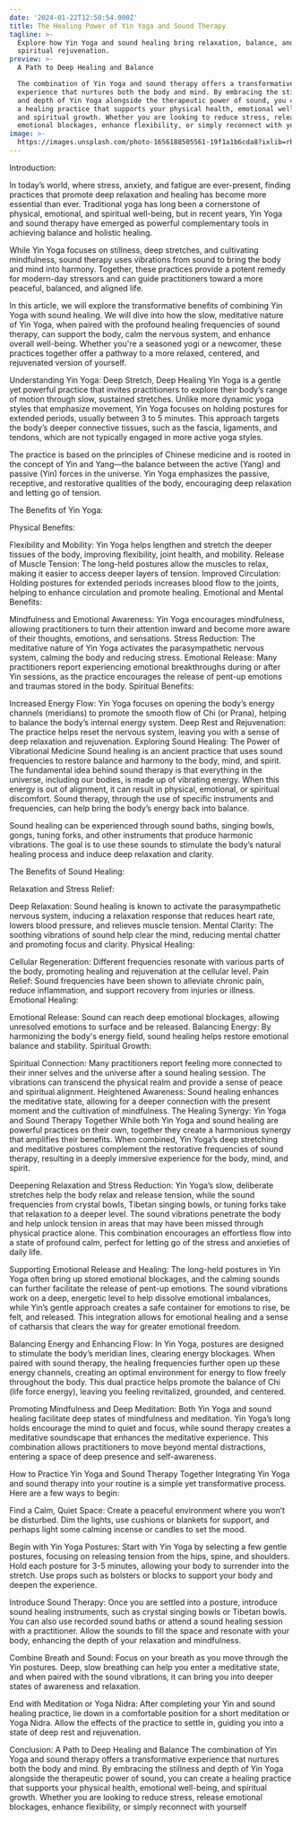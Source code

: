 ```yaml
---
date: '2024-01-22T12:50:54.000Z'
title: The Healing Power of Yin Yoga and Sound Therapy
tagline: >-
  Explore how Yin Yoga and sound healing bring relaxation, balance, and
  spiritual rejuvenation.
preview: >-
  A Path to Deep Healing and Balance

  The combination of Yin Yoga and sound therapy offers a transformative
  experience that nurtures both the body and mind. By embracing the stillness
  and depth of Yin Yoga alongside the therapeutic power of sound, you can create
  a healing practice that supports your physical health, emotional well-being,
  and spiritual growth. Whether you are looking to reduce stress, release
  emotional blockages, enhance flexibility, or simply reconnect with yourself
image: >-
  https://images.unsplash.com/photo-1656188505561-19f1a1b6cda8?ixlib=rb-1.2.1&ixid=MnwxMjA3fDB8MHxwaG90by1wYWdlfHx8fGVufDB8fHx8&auto=format&fit=crop&w=1632&q=80
---
```

Introduction:

In today’s world, where stress, anxiety, and fatigue are ever-present, finding practices that promote deep relaxation and healing has become more essential than ever. Traditional yoga has long been a cornerstone of physical, emotional, and spiritual well-being, but in recent years, Yin Yoga and sound therapy have emerged as powerful complementary tools in achieving balance and holistic healing.

While Yin Yoga focuses on stillness, deep stretches, and cultivating mindfulness, sound therapy uses vibrations from sound to bring the body and mind into harmony. Together, these practices provide a potent remedy for modern-day stressors and can guide practitioners toward a more peaceful, balanced, and aligned life.

In this article, we will explore the transformative benefits of combining Yin Yoga with sound healing. We will dive into how the slow, meditative nature of Yin Yoga, when paired with the profound healing frequencies of sound therapy, can support the body, calm the nervous system, and enhance overall well-being. Whether you're a seasoned yogi or a newcomer, these practices together offer a pathway to a more relaxed, centered, and rejuvenated version of yourself.

Understanding Yin Yoga: Deep Stretch, Deep Healing
Yin Yoga is a gentle yet powerful practice that invites practitioners to explore their body’s range of motion through slow, sustained stretches. Unlike more dynamic yoga styles that emphasize movement, Yin Yoga focuses on holding postures for extended periods, usually between 3 to 5 minutes. This approach targets the body’s deeper connective tissues, such as the fascia, ligaments, and tendons, which are not typically engaged in more active yoga styles.

The practice is based on the principles of Chinese medicine and is rooted in the concept of Yin and Yang—the balance between the active (Yang) and passive (Yin) forces in the universe. Yin Yoga emphasizes the passive, receptive, and restorative qualities of the body, encouraging deep relaxation and letting go of tension.

The Benefits of Yin Yoga:

Physical Benefits:

Flexibility and Mobility: Yin Yoga helps lengthen and stretch the deeper tissues of the body, improving flexibility, joint health, and mobility.
Release of Muscle Tension: The long-held postures allow the muscles to relax, making it easier to access deeper layers of tension.
Improved Circulation: Holding postures for extended periods increases blood flow to the joints, helping to enhance circulation and promote healing.
Emotional and Mental Benefits:

Mindfulness and Emotional Awareness: Yin Yoga encourages mindfulness, allowing practitioners to turn their attention inward and become more aware of their thoughts, emotions, and sensations.
Stress Reduction: The meditative nature of Yin Yoga activates the parasympathetic nervous system, calming the body and reducing stress.
Emotional Release: Many practitioners report experiencing emotional breakthroughs during or after Yin sessions, as the practice encourages the release of pent-up emotions and traumas stored in the body.
Spiritual Benefits:

Increased Energy Flow: Yin Yoga focuses on opening the body’s energy channels (meridians) to promote the smooth flow of Chi (or Prana), helping to balance the body’s internal energy system.
Deep Rest and Rejuvenation: The practice helps reset the nervous system, leaving you with a sense of deep relaxation and rejuvenation.
Exploring Sound Healing: The Power of Vibrational Medicine
Sound healing is an ancient practice that uses sound frequencies to restore balance and harmony to the body, mind, and spirit. The fundamental idea behind sound therapy is that everything in the universe, including our bodies, is made up of vibrating energy. When this energy is out of alignment, it can result in physical, emotional, or spiritual discomfort. Sound therapy, through the use of specific instruments and frequencies, can help bring the body’s energy back into balance.

Sound healing can be experienced through sound baths, singing bowls, gongs, tuning forks, and other instruments that produce harmonic vibrations. The goal is to use these sounds to stimulate the body’s natural healing process and induce deep relaxation and clarity.

The Benefits of Sound Healing:

Relaxation and Stress Relief:

Deep Relaxation: Sound healing is known to activate the parasympathetic nervous system, inducing a relaxation response that reduces heart rate, lowers blood pressure, and relieves muscle tension.
Mental Clarity: The soothing vibrations of sound help clear the mind, reducing mental chatter and promoting focus and clarity.
Physical Healing:

Cellular Regeneration: Different frequencies resonate with various parts of the body, promoting healing and rejuvenation at the cellular level.
Pain Relief: Sound frequencies have been shown to alleviate chronic pain, reduce inflammation, and support recovery from injuries or illness.
Emotional Healing:

Emotional Release: Sound can reach deep emotional blockages, allowing unresolved emotions to surface and be released.
Balancing Energy: By harmonizing the body's energy field, sound healing helps restore emotional balance and stability.
Spiritual Growth:

Spiritual Connection: Many practitioners report feeling more connected to their inner selves and the universe after a sound healing session. The vibrations can transcend the physical realm and provide a sense of peace and spiritual alignment.
Heightened Awareness: Sound healing enhances the meditative state, allowing for a deeper connection with the present moment and the cultivation of mindfulness.
The Healing Synergy: Yin Yoga and Sound Therapy Together
While both Yin Yoga and sound healing are powerful practices on their own, together they create a harmonious synergy that amplifies their benefits. When combined, Yin Yoga’s deep stretching and meditative postures complement the restorative frequencies of sound therapy, resulting in a deeply immersive experience for the body, mind, and spirit.

Deepening Relaxation and Stress Reduction:
Yin Yoga’s slow, deliberate stretches help the body relax and release tension, while the sound frequencies from crystal bowls, Tibetan singing bowls, or tuning forks take that relaxation to a deeper level. The sound vibrations penetrate the body and help unlock tension in areas that may have been missed through physical practice alone. This combination encourages an effortless flow into a state of profound calm, perfect for letting go of the stress and anxieties of daily life.

Supporting Emotional Release and Healing:
The long-held postures in Yin Yoga often bring up stored emotional blockages, and the calming sounds can further facilitate the release of pent-up emotions. The sound vibrations work on a deep, energetic level to help dissolve emotional imbalances, while Yin’s gentle approach creates a safe container for emotions to rise, be felt, and released. This integration allows for emotional healing and a sense of catharsis that clears the way for greater emotional freedom.

Balancing Energy and Enhancing Flow:
In Yin Yoga, postures are designed to stimulate the body’s meridian lines, clearing energy blockages. When paired with sound therapy, the healing frequencies further open up these energy channels, creating an optimal environment for energy to flow freely throughout the body. This dual practice helps promote the balance of Chi (life force energy), leaving you feeling revitalized, grounded, and centered.

Promoting Mindfulness and Deep Meditation:
Both Yin Yoga and sound healing facilitate deep states of mindfulness and meditation. Yin Yoga’s long holds encourage the mind to quiet and focus, while sound therapy creates a meditative soundscape that enhances the meditative experience. This combination allows practitioners to move beyond mental distractions, entering a space of deep presence and self-awareness.

How to Practice Yin Yoga and Sound Therapy Together
Integrating Yin Yoga and sound therapy into your routine is a simple yet transformative process. Here are a few ways to begin:

Find a Calm, Quiet Space:
Create a peaceful environment where you won’t be disturbed. Dim the lights, use cushions or blankets for support, and perhaps light some calming incense or candles to set the mood.

Begin with Yin Yoga Postures:
Start with Yin Yoga by selecting a few gentle postures, focusing on releasing tension from the hips, spine, and shoulders. Hold each posture for 3-5 minutes, allowing your body to surrender into the stretch. Use props such as bolsters or blocks to support your body and deepen the experience.

Introduce Sound Therapy:
Once you are settled into a posture, introduce sound healing instruments, such as crystal singing bowls or Tibetan bowls. You can also use recorded sound baths or attend a sound healing session with a practitioner. Allow the sounds to fill the space and resonate with your body, enhancing the depth of your relaxation and mindfulness.

Combine Breath and Sound:
Focus on your breath as you move through the Yin postures. Deep, slow breathing can help you enter a meditative state, and when paired with the sound vibrations, it can bring you into deeper states of awareness and relaxation.

End with Meditation or Yoga Nidra:
After completing your Yin and sound healing practice, lie down in a comfortable position for a short meditation or Yoga Nidra. Allow the effects of the practice to settle in, guiding you into a state of deep rest and rejuvenation.

Conclusion: A Path to Deep Healing and Balance
The combination of Yin Yoga and sound therapy offers a transformative experience that nurtures both the body and mind. By embracing the stillness and depth of Yin Yoga alongside the therapeutic power of sound, you can create a healing practice that supports your physical health, emotional well-being, and spiritual growth. Whether you are looking to reduce stress, release emotional blockages, enhance flexibility, or simply reconnect with yourself
